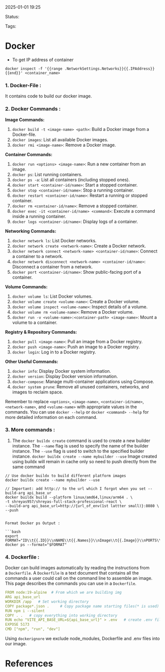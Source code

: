 2025-01-01 19:25

Status:

Tags:


# Docker


- To get IP address of container
```shell
docker inspect -f '{{range .NetworkSettings.Networks}}{{.IPAddress}}{{end}}' <container_name>
```


### 1. Docker-File :
It contains code to build our docker image.

### 2. Docker Commands :

**Image Commands:**

1. `docker build -t <image-name> <path>`: Build a Docker image from a Docker-file.
2. `docker images`: List all available Docker images.
3. `docker rmi <image-name>`: Remove a Docker image.

**Container Commands:**

1. `docker run <options> <image-name>`: Run a new container from an image.
2. `docker ps`: List running containers.
3. `docker ps -a`: List all containers (including stopped ones).
4. `docker start <container-id/name>`: Start a stopped container.
5. `docker stop <container-id/name>`: Stop a running container.
6. `docker restart <container-id/name>`: Restart a running or stopped container.
7. `docker rm <container-id/name>`: Remove a stopped container.
8. `docker exec -it <container-id/name> <command>`: Execute a command inside a running container.
9. `docker logs <container-id/name>`: Display logs of a container.

**Networking Commands:**

1. `docker network ls`: List Docker networks.
2. `docker network create <network-name>`: Create a Docker network.
3. `docker network connect <network-name> <container-id/name>`: Connect a container to a network.
4. `docker network disconnect <network-name> <container-id/name>`: Disconnect a container from a network.
5. `docker port <container-id/name>`: Show public-facing port of a container.

**Volume Commands:**

1. `docker volume ls`: List Docker volumes.
2. `docker volume create <volume-name>`: Create a Docker volume.
3. `docker volume inspect <volume-name>`: Inspect details of a volume.
4. `docker volume rm <volume-name>`: Remove a Docker volume.
5. `docker run -v <volume-name>:<container-path> <image-name>`: Mount a volume to a container.

**Registry & Repository Commands:**

1. `docker pull <image-name>`: Pull an image from a Docker registry.
2. `docker push <image-name>`: Push an image to a Docker registry.
3. `docker login`: Log in to a Docker registry.

**Other Useful Commands:**

1. `docker info`: Display Docker system information.
2. `docker version`: Display Docker version information.
3. `docker-compose`: Manage multi-container applications using Compose.
4. `docker system prune`: Remove all unused containers, networks, and images to reclaim space.

Remember to replace `<options>`, `<image-name>`, `<container-id/name>`, `<network-name>`, and `<volume-name>` with appropriate values in the commands. You can use `docker --help` or `docker <command> --help` for more detailed information on each command.

### 3. More commands :

1. The `docker buildx create` command is used to create a new builder instance. The `--name` flag is used to specify the name of the builder instance. The `--use` flag is used to switch to the specified builder instance. `docker buildx create --name mybuilder --use` Image created using buildx will remain in cache only so need to push directly from the same command
```shell
// Use docker buildx to build different platform images 
docker buildx create --name mybuilder --use

// Important: add http:// to the url which I forgot when you set --build-arg api_base_ur 
docker buildx build --platform linux/amd64,linux/arm64 . \
-t shreyas957/shreyas-full-stack-professional-react \
--build-arg api_base_url=http://{url_of_env(1st lattter small)}:8080 \
--push
```

```

Format Docker ps Output :

```bash
export FORMAT="ID\\t{{.ID}}\\nNAME\\t{{.Names}}\\nImage\\t{{.Image}}\\nPORTS\\t{{.Ports}}\\nCOMMAND\\t{{.Command}}\\nCREATED\\t{{.CreatedAt}}\\nSTATUS\\t{{.Status}}\\n”
docker ps --format="$FORMAT"
```

### 4. Dockerfile :

Docker can build images automatically by reading the instructions from a `Dockerfile`. A `Dockerfile` is a text document that contains all the commands a user could call on the command line to assemble an image. This page describes the commands you can use in a `Dockerfile`.

```yaml
FROM node:19-alpine  # From which we are building img
ARG api_base_url
WORKDIR /app   # Set working directory
COPY package*.json .     # Copy package name starting files(* is used) into . (Working directory)
RUN npm i --silent
COPY . .   # copy everything into working directory
RUN echo "VITE_API_BASE_URL=${api_base_url}" > .env   # create .env file with the content given
EXPOSE 5173
CMD ["npm", "run", "dev"]

```

Using `dockerignore` we exclude node_modules, Dockerfile and .env files into our image.



# References
